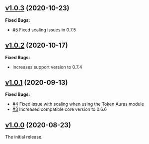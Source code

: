 ## [v1.0.3](https://github.com/illandril/FoundryVTT-token-hud-scale/releases/tag/v1.0.3) (2020-10-23)
**Fixed Bugs:**
* [\#5](https://github.com/illandril/FoundryVTT-token-hud-scale/issues/5) Fixed scaling issues in 0.7.5

## [v1.0.2](https://github.com/illandril/FoundryVTT-token-hud-scale/releases/tag/v1.0.2) (2020-10-17)
**Fixed Bugs:**
* Increases support version to 0.7.4

## [v1.0.1](https://github.com/illandril/FoundryVTT-token-hud-scale/releases/tag/v1.0.1) (2020-09-13)
**Fixed Bugs:**
* [\#4](https://github.com/illandril/FoundryVTT-token-hud-scale/issues/4) Fixed issue with scaling when using the Token Auras module
* [\#3](https://github.com/illandril/FoundryVTT-token-hud-scale/issues/3) Increased compatible core version to 0.6.6

## [v1.0.0](https://github.com/illandril/FoundryVTT-token-hud-scale/releases/tag/v1.0.0) (2020-08-23)
The initial release.
